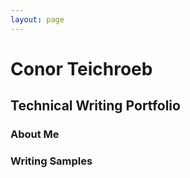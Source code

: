 ```yaml
---
layout: page
---
```


# Conor Teichroeb

## Technical Writing Portfolio

### About Me

### Writing Samples